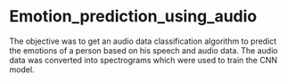 # Emotion_prediction_using_audio

The objective was to get an audio data classification algorithm to predict the emotions of a person based on his speech and audio data. The audio data was converted into spectrograms which were used to train the CNN model.

